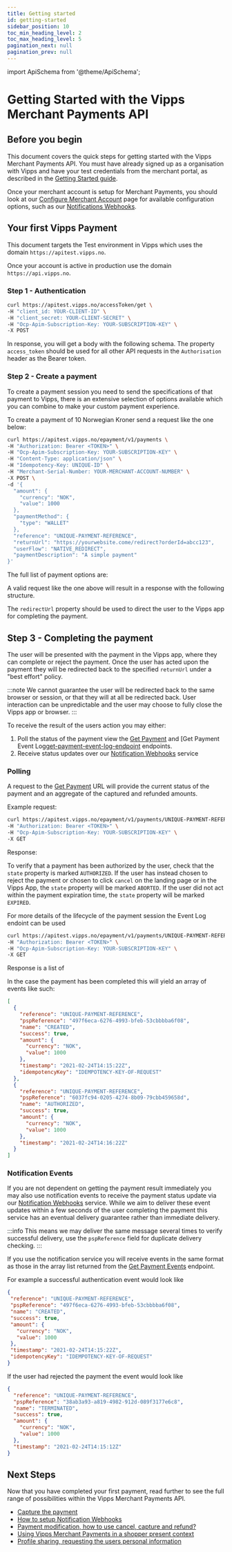 ```yaml
---
title: Getting started
id: getting-started
sidebar_position: 10
toc_min_heading_level: 2
toc_max_heading_level: 5
pagination_next: null
pagination_prev: null
---
```


import ApiSchema from '@theme/ApiSchema';

# Getting Started with the Vipps Merchant Payments API

## Before you begin

This document covers the quick steps for getting started with the Vipps Merchant Payments API.
You must have already signed up as a organisation with Vipps and have your test credentials from the merchant portal, as described in the
[Getting Started guide](https://vippsas.github.io/vipps-developer-docs/docs/vipps-developers/vipps-getting-started).

Once your merchant account is setup for Merchant Payments, you should look at our [Configure Merchant Account](../TODO.md) page for available configuration options, such as our [Notifications Webhooks](how-to-setup-notification-webhooks.md).

## Your first Vipps Payment

This document targets the Test environment in Vipps which uses the domain `https://apitest.vipps.no`.

Once your account is active in production use the domain `https://api.vipps.no`.

### Step 1 - Authentication

```bash
curl https://apitest.vipps.no/accessToken/get \
-H "client_id: YOUR-CLIENT-ID" \
-H "client_secret: YOUR-CLIENT-SECRET" \
-H "Ocp-Apim-Subscription-Key: YOUR-SUBSCRIPTION-KEY" \
-X POST
```

In response, you will get a body with the following schema.
The property `access_token` should be used for all other API requests in the `Authorisation` header as the Bearer token.


<ApiSchema id="ecom-swagger-id" pointer="#/components/schemas/AuthorizationTokenResponse" example />

### Step 2 - Create a payment

To create a payment session you need to send the specifications of that payment to Vipps, there is an extensive selection of options available which you can combine to make your custom payment experience.

To create a payment of 10 Norwegian Kroner send a request like the one below:

```bash
curl https://apitest.vipps.no/epayment/v1/payments \
-H "Authorization: Bearer <TOKEN>" \
-H "Ocp-Apim-Subscription-Key: YOUR-SUBSCRIPTION-KEY" \
-H "Content-Type: application/json" \
-H "Idempotency-Key: UNIQUE-ID" \
-H "Merchant-Serial-Number: YOUR-MERCHANT-ACCOUNT-NUMBER" \
-X POST \
-d '{
  "amount": {
    "currency": "NOK",
    "value": 1000
  },
  "paymentMethod": {
    "type": "WALLET"
  },
  "reference": "UNIQUE-PAYMENT-REFERENCE",
  "returnUrl": "https://yourwebsite.come/redirect?orderId=abcc123",
  "userFlow": "NATIVE_REDIRECT",
  "paymentDescription": "A simple payment"
}'
```

The full list of payment options are: 

<ApiSchema id="epayment-swagger-id" pointer="#/components/schemas/CreatePaymentRequest" />




A valid request like the one above will result in a response with the following structure.


<ApiSchema id="epayment-swagger-id" pointer="#/components/schemas/CreatePaymentResponse" example />


The `redirectUrl` property should be used to direct the user to the Vipps app for completing the payment.

## Step 3 - Completing the payment

The user will be presented with the payment in the Vipps app, where they can complete or reject the payment. Once the user has acted upon the payment they will be redirected back to the specified `returnUrl` under a "best effort" policy.

:::note
We cannot guarantee the user will be redirected back to the same browser or session, or that they will at all be redirected back. User interaction can be unpredictable and the user may choose to fully close the Vipps app or browser.
:::

To receive the result of the users action you may either:

1. Poll the status of the payment view the
   [Get Payment][get-payment-endpoint] and
   [Get Payment Event Log[get-payment-event-log-endpoint] endpoints.
2. Receive status updates over our [Notification Webhooks](how-to-setup-notification-webhooks.md) service

### Polling

A request to the [Get Payment][get-payment-endpoint] URL will provide the current status of the payment and an aggregate of the captured and refunded amounts.

Example request:

```bash
curl https://apitest.vipps.no/epayment/v1/payments/UNIQUE-PAYMENT-REFERENCE \
-H "Authorization: Bearer <TOKEN>" \
-H "Ocp-Apim-Subscription-Key: YOUR-SUBSCRIPTION-KEY" \
-X GET
```

Response:

<ApiSchema id="epayment-swagger-id" pointer="#/components/schemas/GetPaymentResponse" example />

To verify that a payment has been authorized by the user, check that the `state` property is marked `AUTHORIZED`. If the user has instead chosen to reject the payment or chosen to click `cancel` on the landing page or in the Vipps App, the `state` property will be marked `ABORTED`. If the user did not act within the payment expiration time, the `state` property will be marked `EXPIRED`.

For more details of the lifecycle of the payment session the Event Log endoint can be used

```bash
curl https://apitest.vipps.no/epayment/v1/payments/UNIQUE-PAYMENT-REFERENCE/events \
-H "Authorization: Bearer <TOKEN>" \
-H "Ocp-Apim-Subscription-Key: YOUR-SUBSCRIPTION-KEY" \
-X GET
```

Response is a list of 

<ApiSchema id="epayment-swagger-id" pointer="#/components/schemas/PaymentEvent" example />

In the case the payment has been completed this will yield an array of events like such:

```json
[
  {
    "reference": "UNIQUE-PAYMENT-REFERENCE",
    "pspReference": "497f6eca-6276-4993-bfeb-53cbbbba6f08",
    "name": "CREATED",
    "success": true,
    "amount": {
      "currency": "NOK",
      "value": 1000
    },
    "timestamp": "2021-02-24T14:15:22Z",
    "idempotencyKey": "IDEMPOTENCY-KEY-OF-REQUEST"
  },
  {
    "reference": "UNIQUE-PAYMENT-REFERENCE",
    "pspReference": "6037fc94-0205-4274-8b09-79cbb459658d",
    "name": "AUTHORIZED",
    "success": true,
    "amount": {
      "currency": "NOK",
      "value": 1000
    },
    "timestamp": "2021-02-24T14:16:22Z"
  }
]
```

### Notification Events

If you are not dependent on getting the payment result immediately you may also use notification events to receive the payment status update via our [Notification Webhooks](how-to-setup-notification-webhooks.md) service. While we aim to deliver these event updates within a few seconds of the user completing the payment this service has an eventual delivery guarantee rather than immediate delivery.

:::info
This means we may deliver the same message several times to verify successful delivery, use the `pspReference` field for duplicate delivery checking.
:::

If you use the notification service you will receive events in the same format as those in the array list returned from the [Get Payment Events][get-payment-event-log-endpoint] endpoint.

For example a successful authentication event would look like

```json
{
 "reference": "UNIQUE-PAYMENT-REFERENCE",
 "pspReference": "497f6eca-6276-4993-bfeb-53cbbbba6f08",
 "name": "CREATED",
 "success": true,
 "amount": {
   "currency": "NOK",
   "value": 1000
 },
 "timestamp": "2021-02-24T14:15:22Z",
 "idempotencyKey": "IDEMPOTENCY-KEY-OF-REQUEST"
}
```

If the user had rejected the payment the event would look like

```json
{
  "reference": "UNIQUE-PAYMENT-REFERENCE",
  "pspReference": "38ab3a93-a819-4982-912d-089f3177e6c8",
  "name": "TERMINATED",
  "success": true,
  "amount": {
    "currency": "NOK",
    "value": 1000
  },
  "timestamp": "2021-02-24T14:15:12Z"
}
```

## Next Steps

Now that you have completed your first payment,
read further to see the full range of possibilities within the Vipps Merchant Payments API.

- [Capture the payment](modifications/capture.md)
- [How to setup Notification Webhooks](how-to-setup-notification-webhooks.md)
- [Payment modification, how to use cancel, capture and refund?](modifications/payment-states.md)
- [Using Vipps Merchant Payments in a shopper present context](features/customer-present-payments.md)
- [Profile sharing, requesting the users personal information](features/profile-sharing.md)


[create-payment-endpoint]: https://vippsas.github.io/vipps-developer-docs/api/epayment#tag/CreatePayments/operation/createPayment
[get-payment-endpoint]: https://vippsas.github.io/vipps-developer-docs/api/epayment#tag/QueryPayments/operation/getPayment
[get-payment-event-log-endpoint]: https://vippsas.github.io/vipps-developer-docs/api/epayment#tag/QueryPayments/operation/getPaymentEventLog
[cancel-payment-endpoint]: https://vippsas.github.io/vipps-developer-docs/api/epayment#tag/AdjustPayments/operation/cancelPayment
[capture-payment-endpoint]: https://vippsas.github.io/vipps-developer-docs/api/epayment#tag/AdjustPayments/operation/capturePayment
[refund-payment-endpoint]: https://vippsas.github.io/vipps-developer-docs/api/epayment#tag/AdjustPayments/operation/refundPayment
[adjust-authorization-endpoint]: https://vippsas.github.io/vipps-developer-docs/api/epayment#tag/AdjustPayments/operation/adjustAuthorization
[force-approve-endpoint]: https://vippsas.github.io/vipps-developer-docs/api/epayment#tag/ForceApprove/operation/forceApprove
